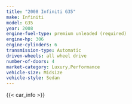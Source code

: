 ```yaml
---
title: "2008 Infiniti G35"
make: Infiniti
model: G35
year: 2008
engine-fuel-type: premium unleaded (required)
engine-hp: 306
engine-cylinders: 6
transmission-type: Automatic
driven-wheels: all wheel drive
number-of-doors: 4
market-category: Luxury,Performance
vehicle-size: Midsize
vehicle-style: Sedan
---
```


{{< car_info >}}
